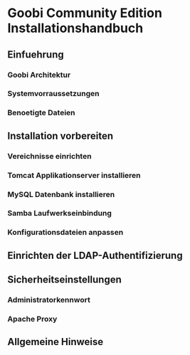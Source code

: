 Goobi Community Edition Installationshandbuch
=============================================

Einfuehrung
-----------

### Goobi Architektur

### Systemvorraussetzungen

### Benoetigte Dateien

Installation vorbereiten
------------------------

### Vereichnisse einrichten

### Tomcat Applikationserver installieren

### MySQL Datenbank installieren

### Samba Laufwerkseinbindung

### Konfigurationsdateien anpassen 

Einrichten der LDAP-Authentifizierung
-------------------------------------

Sicherheitseinstellungen
------------------------

### Administratorkennwort

### Apache Proxy

Allgemeine Hinweise
-------------------

